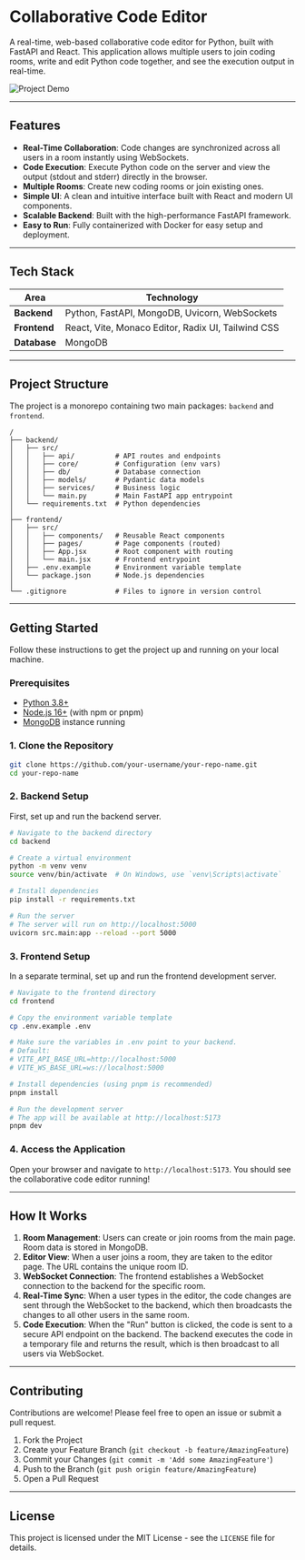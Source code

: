 # Collaborative Code Editor

A real-time, web-based collaborative code editor for Python, built with FastAPI and React. This application allows multiple users to join coding rooms, write and edit Python code together, and see the execution output in real-time.

![Project Demo](https://placehold.co/600x400/2d3748/ffffff?text=Project+Screenshot)

---

## Features

- **Real-Time Collaboration**: Code changes are synchronized across all users in a room instantly using WebSockets.
- **Code Execution**: Execute Python code on the server and view the output (stdout and stderr) directly in the browser.
- **Multiple Rooms**: Create new coding rooms or join existing ones.
- **Simple UI**: A clean and intuitive interface built with React and modern UI components.
- **Scalable Backend**: Built with the high-performance FastAPI framework.
- **Easy to Run**: Fully containerized with Docker for easy setup and deployment.

---

## Tech Stack

| Area      | Technology                               |
|-----------|------------------------------------------|
| **Backend** | Python, FastAPI, MongoDB, Uvicorn, WebSockets |
| **Frontend**| React, Vite, Monaco Editor, Radix UI, Tailwind CSS |
| **Database**| MongoDB                                  |

---

## Project Structure

The project is a monorepo containing two main packages: `backend` and `frontend`.

```
/
├── backend/
│   ├── src/
│   │   ├── api/          # API routes and endpoints
│   │   ├── core/         # Configuration (env vars)
│   │   ├── db/           # Database connection
│   │   ├── models/       # Pydantic data models
│   │   ├── services/     # Business logic
│   │   └── main.py       # Main FastAPI app entrypoint
│   └── requirements.txt  # Python dependencies
│
├── frontend/
│   ├── src/
│   │   ├── components/   # Reusable React components
│   │   ├── pages/        # Page components (routed)
│   │   ├── App.jsx       # Root component with routing
│   │   └── main.jsx      # Frontend entrypoint
│   ├── .env.example      # Environment variable template
│   └── package.json      # Node.js dependencies
│
└── .gitignore            # Files to ignore in version control
```

---

## Getting Started

Follow these instructions to get the project up and running on your local machine.

### Prerequisites

- [Python 3.8+](https://www.python.org/)
- [Node.js 16+](https://nodejs.org/) (with npm or pnpm)
- [MongoDB](https://www.mongodb.com/try/download/community) instance running

### 1. Clone the Repository

```sh
git clone https://github.com/your-username/your-repo-name.git
cd your-repo-name
```

### 2. Backend Setup

First, set up and run the backend server.

```sh
# Navigate to the backend directory
cd backend

# Create a virtual environment
python -m venv venv
source venv/bin/activate  # On Windows, use `venv\Scripts\activate`

# Install dependencies
pip install -r requirements.txt

# Run the server
# The server will run on http://localhost:5000
uvicorn src.main:app --reload --port 5000
```

### 3. Frontend Setup

In a separate terminal, set up and run the frontend development server.

```sh
# Navigate to the frontend directory
cd frontend

# Copy the environment variable template
cp .env.example .env

# Make sure the variables in .env point to your backend.
# Default:
# VITE_API_BASE_URL=http://localhost:5000
# VITE_WS_BASE_URL=ws://localhost:5000

# Install dependencies (using pnpm is recommended)
pnpm install

# Run the development server
# The app will be available at http://localhost:5173
pnpm dev
```

### 4. Access the Application

Open your browser and navigate to `http://localhost:5173`. You should see the collaborative code editor running!

---

## How It Works

1.  **Room Management**: Users can create or join rooms from the main page. Room data is stored in MongoDB.
2.  **Editor View**: When a user joins a room, they are taken to the editor page. The URL contains the unique room ID.
3.  **WebSocket Connection**: The frontend establishes a WebSocket connection to the backend for the specific room.
4.  **Real-Time Sync**: When a user types in the editor, the code changes are sent through the WebSocket to the backend, which then broadcasts the changes to all other users in the same room.
5.  **Code Execution**: When the "Run" button is clicked, the code is sent to a secure API endpoint on the backend. The backend executes the code in a temporary file and returns the result, which is then broadcast to all users via WebSocket.

---

## Contributing

Contributions are welcome! Please feel free to open an issue or submit a pull request.

1.  Fork the Project
2.  Create your Feature Branch (`git checkout -b feature/AmazingFeature`)
3.  Commit your Changes (`git commit -m 'Add some AmazingFeature'`)
4.  Push to the Branch (`git push origin feature/AmazingFeature`)
5.  Open a Pull Request

---

## License

This project is licensed under the MIT License - see the `LICENSE` file for details. 